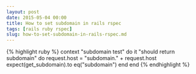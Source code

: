 ```yaml
---
layout: post
date: 2015-05-04 00:00
title: How to set subdomain in rails rspec
tags: [rails ruby rspec]
slug: how-to-set-subdomain-in-rails-rspec.md
---
```


{% highlight ruby %}
context "subdomain test" do
  it "should return subdomain" do
    request.host = "subdomain." + request.host
    expect(get_subdomain).to eq("subdomain")
  end
end
{% endhighlight %}
